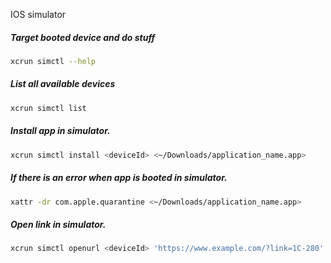 IOS simulator

##### Target booted device and do stuff
```bash
xcrun simctl --help
```
##### List all available devices
```bash
xcrun simctl list
```
##### Install app in simulator.
```bash
xcrun simctl install <deviceId> <~/Downloads/application_name.app>
```
##### If there is an error when app is booted in simulator.
```bash
xattr -dr com.apple.quarantine <~/Downloads/application_name.app>
```
##### Open link in simulator.
```bash
xcrun simctl openurl <deviceId> 'https://www.example.com/?link=1C-280'
```
